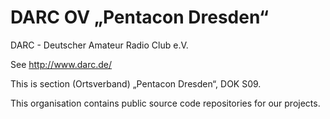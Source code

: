 # DARC OV „Pentacon Dresden“
DARC - Deutscher Amateur Radio Club e.V.

See http://www.darc.de/

This is section (Ortsverband) „Pentacon Dresden“, DOK S09.

This organisation contains public source code repositories for our projects.
